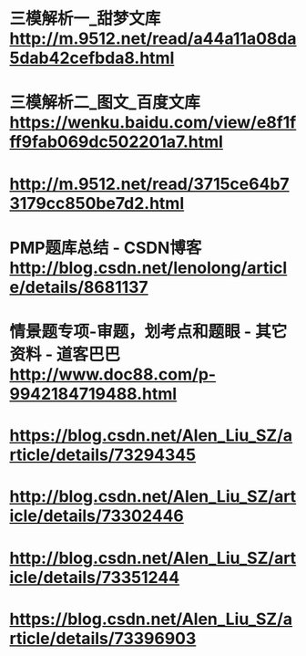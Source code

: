 
# 三模解析一_甜梦文库 http://m.9512.net/read/a44a11a08da5dab42cefbda8.html
# 三模解析二_图文_百度文库 https://wenku.baidu.com/view/e8f1fff9fab069dc502201a7.html
# http://m.9512.net/read/3715ce64b73179cc850be7d2.html
# PMP题库总结 - CSDN博客 http://blog.csdn.net/lenolong/article/details/8681137
# 情景题专项-审题，划考点和题眼 - 其它资料 - 道客巴巴 http://www.doc88.com/p-9942184719488.html
# https://blog.csdn.net/Alen_Liu_SZ/article/details/73294345
# http://blog.csdn.net/Alen_Liu_SZ/article/details/73302446
# http://blog.csdn.net/Alen_Liu_SZ/article/details/73351244
# https://blog.csdn.net/Alen_Liu_SZ/article/details/73396903